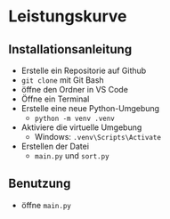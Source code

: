 # Leistungskurve

## Installationsanleitung
- Erstelle ein Repositorie auf Github 
- `git clone` mit Git Bash
- öffne den Ordner in VS Code
- Öffne ein Terminal
- Erstelle eine neue Python-Umgebung
    - `python -m venv .venv`
- Aktiviere die virtuelle Umgebung
    - Windows: `.venv\Scripts\Activate`
- Erstellen der Datei 
    - `main.py` und `sort.py` 

## Benutzung
- öffne `main.py`



